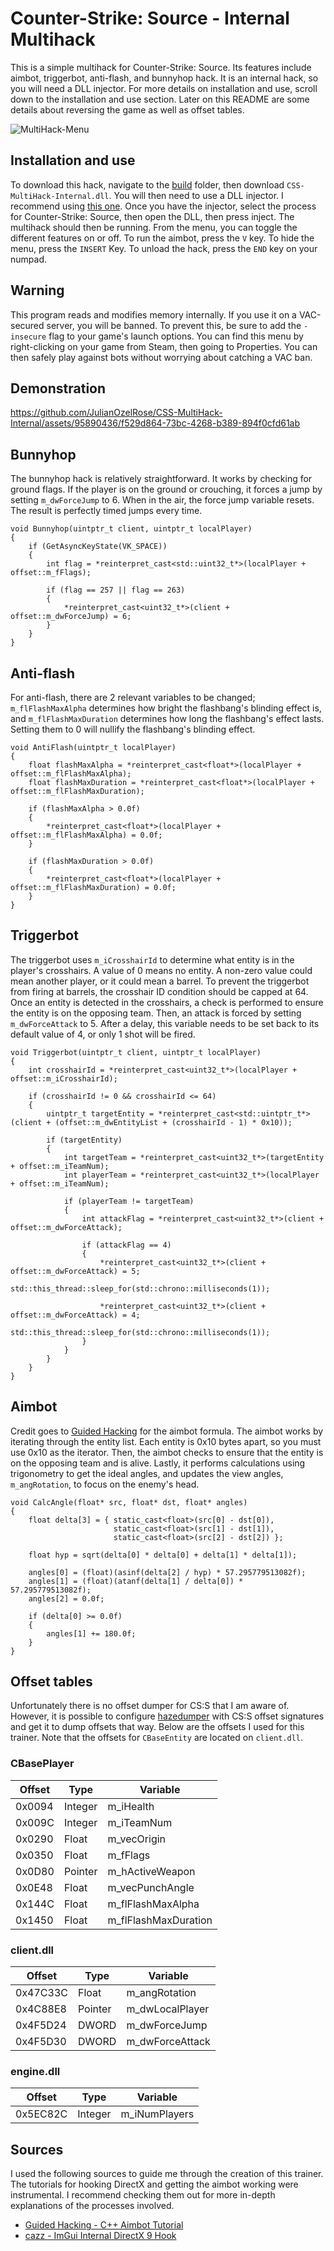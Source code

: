 # Counter-Strike: Source - Internal Multihack
This is a simple multihack for Counter-Strike: Source. Its features include
aimbot, triggerbot, anti-flash, and bunnyhop hack. It is an internal hack,
so you will need a DLL injector. For more details on installation and use,
scroll down to the installation and use section. Later on this README are some
details about reversing the game as well as offset tables.

![MultiHack-Menu](https://github.com/JulianOzelRose/CSS-MultiHack-Internal/assets/95890436/4e31f08a-dab9-4977-b2ff-b7e8396da1eb)


## Installation and use
To download this hack, navigate to the [build](https://github.com/JulianOzelRose/CSS-MultiHack-Internal/tree/master/CSS-MultiHack-Internal/build)
folder, then download ```CSS-MultiHack-Internal.dll```. You will then need to use a DLL injector.
I recommend using [this one](https://guidedhacking.com/resources/guided-hacking-dll-injector.4/).
Once you have the injector, select the process for Counter-Strike: Source, then open the DLL,
then press inject. The multihack should then be running. From the menu, you can toggle the different
features on or off. To run the aimbot, press the ```V``` key. To hide the menu, press the ```INSERT``` Key.
To unload the hack, press the ```END``` key on your numpad.

## Warning
This program reads and modifies memory internally. If you use it on a VAC-secured server,
you will be banned. To prevent this, be sure to add the ```-insecure``` flag to your
game's launch options. You can find this menu by right-clicking on your game from Steam,
then going to Properties. You can then safely play against bots without worrying
about catching a VAC ban.

## Demonstration
https://github.com/JulianOzelRose/CSS-MultiHack-Internal/assets/95890436/f529d864-73bc-4268-b389-894f0cfd61ab


## Bunnyhop
The bunnyhop hack is relatively straightforward. It works by checking for ground flags. If the player
is on the ground or crouching, it forces a jump by setting ```m_dwForceJump``` to 6. When in the air,
the force jump variable resets. The result is perfectly timed jumps every time.

```
void Bunnyhop(uintptr_t client, uintptr_t localPlayer)
{
	if (GetAsyncKeyState(VK_SPACE))
	{
		int flag = *reinterpret_cast<std::uint32_t*>(localPlayer + offset::m_fFlags);

		if (flag == 257 || flag == 263)
		{
			*reinterpret_cast<uint32_t*>(client + offset::m_dwForceJump) = 6;
		}
	}
}
```

## Anti-flash
For anti-flash, there are 2 relevant variables to be changed; ```m_flFlashMaxAlpha```
determines how bright the flashbang's blinding effect is, and ```m_flFlashMaxDuration``` determines
how long the flashbang's effect lasts. Setting them to 0 will nullify the flashbang's blinding effect.

```
void AntiFlash(uintptr_t localPlayer)
{
	float flashMaxAlpha = *reinterpret_cast<float*>(localPlayer + offset::m_flFlashMaxAlpha);
	float flashMaxDuration = *reinterpret_cast<float*>(localPlayer + offset::m_flFlashMaxDuration);

	if (flashMaxAlpha > 0.0f)
	{
		*reinterpret_cast<float*>(localPlayer + offset::m_flFlashMaxAlpha) = 0.0f;
	}

	if (flashMaxDuration > 0.0f)
	{
		*reinterpret_cast<float*>(localPlayer + offset::m_flFlashMaxDuration) = 0.0f;
	}
}
```

## Triggerbot
The triggerbot uses ```m_iCrosshairId``` to determine what entity is in the player's
crosshairs. A value of 0 means no entity. A non-zero value could mean another player,
or it could mean a barrel. To prevent the triggerbot from firing at barrels, the
crosshair ID condition should be capped at 64. Once an entity is detected in the
crosshairs, a check is performed to ensure the entity is on the opposing team.
Then, an attack is forced by setting ```m_dwForceAttack``` to 5. After a delay, this
variable needs to be set back to its default value of 4, or only 1 shot will be fired.
```
void Triggerbot(uintptr_t client, uintptr_t localPlayer)
{
	int crosshairId = *reinterpret_cast<uint32_t*>(localPlayer + offset::m_iCrosshairId);

	if (crosshairId != 0 && crosshairId <= 64)
	{
		uintptr_t targetEntity = *reinterpret_cast<std::uintptr_t*>(client + (offset::m_dwEntityList + (crosshairId - 1) * 0x10));

		if (targetEntity)
		{
			int targetTeam = *reinterpret_cast<uint32_t*>(targetEntity + offset::m_iTeamNum);
			int playerTeam = *reinterpret_cast<uint32_t*>(localPlayer + offset::m_iTeamNum);

			if (playerTeam != targetTeam)
			{
				int attackFlag = *reinterpret_cast<uint32_t*>(client + offset::m_dwForceAttack);

				if (attackFlag == 4)
				{
					*reinterpret_cast<uint32_t*>(client + offset::m_dwForceAttack) = 5;
					std::this_thread::sleep_for(std::chrono::milliseconds(1));

					*reinterpret_cast<uint32_t*>(client + offset::m_dwForceAttack) = 4;
					std::this_thread::sleep_for(std::chrono::milliseconds(1));
				}
			}
		}
	}
}
```

## Aimbot
Credit goes to [Guided Hacking](https://guidedhacking.com/) for the aimbot formula.
The aimbot works by iterating through the entity list. Each entity is 0x10 bytes apart,
so you must use 0x10 as the iterator. Then, the aimbot checks to ensure that the entity
is on the opposing team and is alive. Lastly, it performs calculations using trigonometry
to get the ideal angles, and updates the view angles, ```m_angRotation```, to focus on the
enemy's head.
```
void CalcAngle(float* src, float* dst, float* angles)
{
	float delta[3] = { static_cast<float>(src[0] - dst[0]),
					   static_cast<float>(src[1] - dst[1]),
					   static_cast<float>(src[2] - dst[2]) };

	float hyp = sqrt(delta[0] * delta[0] + delta[1] * delta[1]);

	angles[0] = (float)(asinf(delta[2] / hyp) * 57.295779513082f);
	angles[1] = (float)(atanf(delta[1] / delta[0]) * 57.295779513082f);
	angles[2] = 0.0f;

	if (delta[0] >= 0.0f)
	{
		angles[1] += 180.0f;
	}
}
```

## Offset tables
Unfortunately there is no offset dumper for CS:S that I am aware of. However, it
is possible to configure [hazedumper](https://github.com/frk1/hazedumper) with CS:S
offset signatures and get it to dump offsets that way. Below are the offsets I used
for this trainer. Note that the offsets for ```CBaseEntity``` are located on ```client.dll```.

###               CBasePlayer                            ###
| Offset          | Type            | Variable             |
| --------------- | --------------- | -------------------- |
| 0x0094          | Integer         | m_iHealth            |
| 0x009C          | Integer         | m_iTeamNum           |
| 0x0290          | Float           | m_vecOrigin          |
| 0x0350          | Float           | m_fFlags             |
| 0x0D80          | Pointer         | m_hActiveWeapon      |
| 0x0E48          | Float           | m_vecPunchAngle      |
| 0x144C          | Float           | m_flFlashMaxAlpha    |
| 0x1450          | Float           | m_flFlashMaxDuration |

###                client.dll                            ###
| Offset          | Type            | Variable             |
| --------------- | --------------- | -------------------- |
| 0x47C33C        | Float           | m_angRotation        |
| 0x4C88E8        | Pointer         | m_dwLocalPlayer      |
| 0x4F5D24        | DWORD           | m_dwForceJump        |
| 0x4F5D30        | DWORD           | m_dwForceAttack      |

###               engine.dll                             ###
| Offset          | Type            | Variable             |
| --------------- | --------------- | -------------------- |
| 0x5EC82C        | Integer         | m_iNumPlayers        |

## Sources
I used the following sources to guide me through the creation of this trainer. The
tutorials for hooking DirectX and getting the aimbot working were instrumental. I recommend
checking them out for more in-depth explanations of the processes involved.
- [Guided Hacking - C++ Aimbot Tutorial](https://www.youtube.com/playlist?list=PLt9cUwGw6CYFgcPd7040cBPCq24maby8_)
- [cazz - ImGui Internal DirectX 9 Hook](https://www.youtube.com/watch?v=vF5fzIDUJVw)
